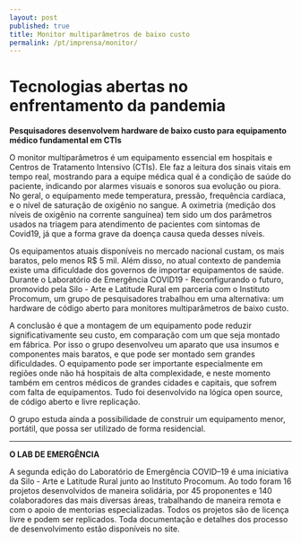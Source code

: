 ```yaml
---
layout: post
published: true
title: Monitor multiparâmetros de baixo custo
permalink: /pt/imprensa/monitor/
---
```



# Tecnologias abertas no enfrentamento da pandemia
**Pesquisadores desenvolvem hardware de baixo custo para equipamento médico fundamental em CTIs**

O monitor multiparâmetros é um equipamento essencial em hospitais e Centros de Tratamento Intensivo (CTIs). Ele faz a leitura dos sinais vitais em tempo real, mostrando para a equipe médica qual é a condição de saúde do paciente, indicando por alarmes visuais e sonoros sua evolução ou piora. 	No geral, o equipamento mede temperatura, pressão, frequência cardíaca, e o nível de saturação de oxigênio no sangue. A oximetria (medição dos níveis de oxigênio na corrente sanguínea) tem sido um dos parâmetros usados na triagem para atendimento de pacientes com sintomas de Covid19, já que a forma grave da doença causa queda desses níveis.
   
Os equipamentos atuais disponíveis no mercado nacional custam, os mais baratos, pelo menos R$ 5 mil. Além disso, no atual contexto de pandemia existe uma dificuldade dos governos de importar equipamentos de saúde. Durante o Laboratório de Emergência COVID19 - Reconfigurando o futuro, promovido pela Silo - Arte e Latitude Rural em parceria com o Instituto Procomum, um grupo de pesquisadores trabalhou em uma alternativa: um hardware de código aberto para monitores multiparâmetros de baixo custo. 
   
A conclusão é que a montagem de um equipamento pode reduzir significativamente seu custo, em comparação com um que seja montado em fábrica. Por isso o grupo desenvolveu um aparato que usa insumos e componentes mais baratos, e que pode ser montado sem grandes dificuldades. O equipamento pode ser importante especialmente em regiões onde não há hospitais de alta complexidade, e neste momento também em centros médicos de grandes cidades e capitais, que sofrem com falta de equipamentos. Tudo foi desenvolvido na lógica open source, de código aberto e livre replicação. 
   
O grupo estuda ainda a possibilidade de construir um equipamento menor, portátil, que possa ser utilizado de forma residencial. 


 
---

**O LAB DE EMERGÊNCIA**

A segunda edição do Laboratório de Emergência COVID–19 é uma iniciativa da Silo - Arte e Latitude Rural junto ao Instituto Procomum. Ao todo foram 16 projetos desenvolvidos de maneira solidária, por 45 proponentes e 140 colaboradores das mais diversas áreas, trabalhando de maneira remota e com o apoio de mentorias especializadas. Todos os projetos são de licença livre e podem ser replicados. Toda documentação e detalhes dos processo de desenvolvimento estão disponíveis no site.

